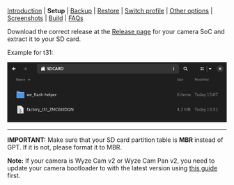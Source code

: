 [Introduction](README.md) | **Setup** | [Backup](README_backup.md) | [Restore](README_restore.md) | [Switch profile](README_switch_profile.md) | [Other options](README_other_options.md) | [Screenshots](README_screenshots.md) | [Build](README_build.md) | [FAQs](README_FAQs.md)




Download the correct release at the [Release page](https://github.com/archandanime/wz_flash-helper/releases/latest) for your camera SoC and extract it to your SD card.

Example for t31:

![Alt text](https://raw.githubusercontent.com/archandanime/wz_flash-helper/main/images/setup_01.png)

-----
**IMPORTANT:** Make sure that your SD card partition table is **MBR** instead of GPT. If it is not, please format it to MBR.

**Note:** If your camera is Wyze Cam v2 or Wyze Cam Pan v2, you need to update your camera bootloader to with the latest version using [this guide](https://github.com/gtxaspec/wz_mini_hacks/wiki/Setup-&-Installation) first.
